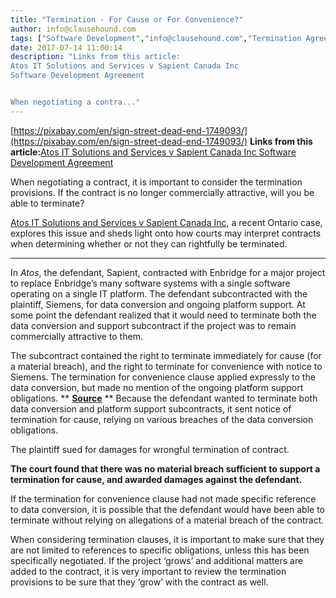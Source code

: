 ```yaml
---
title: "Termination - For Cause or For Convenience?"
author: info@clausehound.com
tags: ["Software Development","info@clausehound.com","Termination Agreement"]
date: 2017-07-14 11:00:14
description: "Links from this article:
Atos IT Solutions and Services v Sapient Canada Inc 
Software Development Agreement


When negotiating a contra..."
---
```


[https://pixabay.com/en/sign-street-dead-end-1749093/](https://pixabay.com/en/sign-street-dead-end-1749093/)
**Links from this article:**[Atos IT Solutions and Services v Sapient Canada Inc ](http://www.canlii.org/en/on/onsc/doc/2016/2016onsc6852/2016onsc6852.html)[Software Development Agreement](http://clausehound.com/legal-contract/16201)

When negotiating a contract, it is important to consider the termination provisions. If the contract is no longer commercially attractive, will you be able to terminate?

 

[Atos IT Solutions and Services v Sapient Canada Inc](http://www.canlii.org/en/on/onsc/doc/2016/2016onsc6852/2016onsc6852.html), a recent Ontario case, explores this issue and sheds light onto how courts may interpret contracts when determining whether or not they can rightfully be terminated.
** **

 

In *Atos*, the defendant, Sapient, contracted with Enbridge for a major project to replace Enbridge’s many software systems with a single software operating on a single IT platform. The defendant subcontracted with the plaintiff, Siemens, for data conversion and ongoing platform support. At some point the defendant realized that it would need to terminate both the data conversion and support subcontract if the project was to remain commercially attractive to them.

 

The subcontract contained the right to terminate immediately for cause (for a material breach), and the right to terminate for convenience with notice to Siemens. The termination for convenience clause applied expressly to the data conversion, but made no mention of the ongoing platform support obligations.
** **[Source](https://pixabay.com/en/mother-board-electronics-computer-581597/)** **
Because the defendant wanted to terminate both data conversion and platform support subcontracts, it sent notice of termination for cause, relying on various breaches of the data conversion obligations.

 

The plaintiff sued for damages for wrongful termination of contract.

 

**The court found that there was no material breach sufficient to support a termination for cause, and awarded damages against the defendant.**

If the termination for convenience clause had not made specific reference to data conversion, it is possible that the defendant would have been able to terminate without relying on allegations of a material breach of the contract.

 

When considering termination clauses, it is important to make sure that they are not limited to references to specific obligations, unless this has been specifically negotiated. If the project ‘grows’ and additional matters are added to the contract, it is very important to review the termination provisions to be sure that they ‘grow’ with the contract as well.